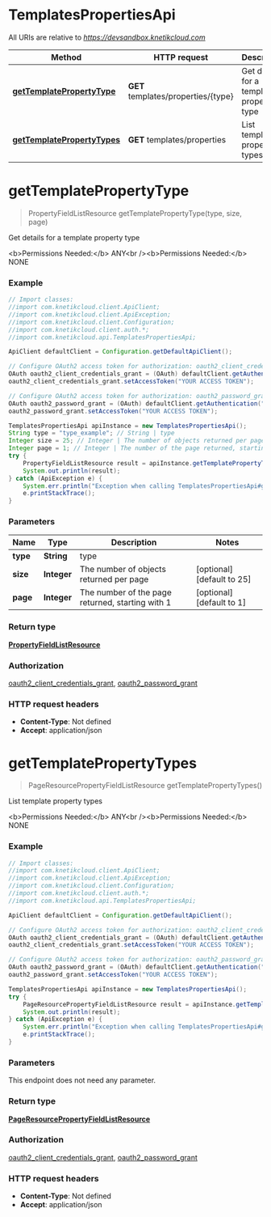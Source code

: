 # TemplatesPropertiesApi

All URIs are relative to *https://devsandbox.knetikcloud.com*

Method | HTTP request | Description
------------- | ------------- | -------------
[**getTemplatePropertyType**](TemplatesPropertiesApi.md#getTemplatePropertyType) | **GET** templates/properties/{type} | Get details for a template property type
[**getTemplatePropertyTypes**](TemplatesPropertiesApi.md#getTemplatePropertyTypes) | **GET** templates/properties | List template property types


<a name="getTemplatePropertyType"></a>
# **getTemplatePropertyType**
> PropertyFieldListResource getTemplatePropertyType(type, size, page)

Get details for a template property type

&lt;b&gt;Permissions Needed:&lt;/b&gt; ANY&lt;br /&gt;&lt;b&gt;Permissions Needed:&lt;/b&gt; NONE

### Example
```java
// Import classes:
//import com.knetikcloud.client.ApiClient;
//import com.knetikcloud.client.ApiException;
//import com.knetikcloud.client.Configuration;
//import com.knetikcloud.client.auth.*;
//import com.knetikcloud.api.TemplatesPropertiesApi;

ApiClient defaultClient = Configuration.getDefaultApiClient();

// Configure OAuth2 access token for authorization: oauth2_client_credentials_grant
OAuth oauth2_client_credentials_grant = (OAuth) defaultClient.getAuthentication("oauth2_client_credentials_grant");
oauth2_client_credentials_grant.setAccessToken("YOUR ACCESS TOKEN");

// Configure OAuth2 access token for authorization: oauth2_password_grant
OAuth oauth2_password_grant = (OAuth) defaultClient.getAuthentication("oauth2_password_grant");
oauth2_password_grant.setAccessToken("YOUR ACCESS TOKEN");

TemplatesPropertiesApi apiInstance = new TemplatesPropertiesApi();
String type = "type_example"; // String | type
Integer size = 25; // Integer | The number of objects returned per page
Integer page = 1; // Integer | The number of the page returned, starting with 1
try {
    PropertyFieldListResource result = apiInstance.getTemplatePropertyType(type, size, page);
    System.out.println(result);
} catch (ApiException e) {
    System.err.println("Exception when calling TemplatesPropertiesApi#getTemplatePropertyType");
    e.printStackTrace();
}
```

### Parameters

Name | Type | Description  | Notes
------------- | ------------- | ------------- | -------------
 **type** | **String**| type |
 **size** | **Integer**| The number of objects returned per page | [optional] [default to 25]
 **page** | **Integer**| The number of the page returned, starting with 1 | [optional] [default to 1]

### Return type

[**PropertyFieldListResource**](PropertyFieldListResource.md)

### Authorization

[oauth2_client_credentials_grant](../README.md#oauth2_client_credentials_grant), [oauth2_password_grant](../README.md#oauth2_password_grant)

### HTTP request headers

 - **Content-Type**: Not defined
 - **Accept**: application/json

<a name="getTemplatePropertyTypes"></a>
# **getTemplatePropertyTypes**
> PageResourcePropertyFieldListResource getTemplatePropertyTypes()

List template property types

&lt;b&gt;Permissions Needed:&lt;/b&gt; ANY&lt;br /&gt;&lt;b&gt;Permissions Needed:&lt;/b&gt; NONE

### Example
```java
// Import classes:
//import com.knetikcloud.client.ApiClient;
//import com.knetikcloud.client.ApiException;
//import com.knetikcloud.client.Configuration;
//import com.knetikcloud.client.auth.*;
//import com.knetikcloud.api.TemplatesPropertiesApi;

ApiClient defaultClient = Configuration.getDefaultApiClient();

// Configure OAuth2 access token for authorization: oauth2_client_credentials_grant
OAuth oauth2_client_credentials_grant = (OAuth) defaultClient.getAuthentication("oauth2_client_credentials_grant");
oauth2_client_credentials_grant.setAccessToken("YOUR ACCESS TOKEN");

// Configure OAuth2 access token for authorization: oauth2_password_grant
OAuth oauth2_password_grant = (OAuth) defaultClient.getAuthentication("oauth2_password_grant");
oauth2_password_grant.setAccessToken("YOUR ACCESS TOKEN");

TemplatesPropertiesApi apiInstance = new TemplatesPropertiesApi();
try {
    PageResourcePropertyFieldListResource result = apiInstance.getTemplatePropertyTypes();
    System.out.println(result);
} catch (ApiException e) {
    System.err.println("Exception when calling TemplatesPropertiesApi#getTemplatePropertyTypes");
    e.printStackTrace();
}
```

### Parameters
This endpoint does not need any parameter.

### Return type

[**PageResourcePropertyFieldListResource**](PageResourcePropertyFieldListResource.md)

### Authorization

[oauth2_client_credentials_grant](../README.md#oauth2_client_credentials_grant), [oauth2_password_grant](../README.md#oauth2_password_grant)

### HTTP request headers

 - **Content-Type**: Not defined
 - **Accept**: application/json

